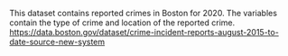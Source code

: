 This dataset contains reported crimes in Boston for 2020.
The variables contain the type of crime and location of the reported crime.
https://data.boston.gov/dataset/crime-incident-reports-august-2015-to-date-source-new-system